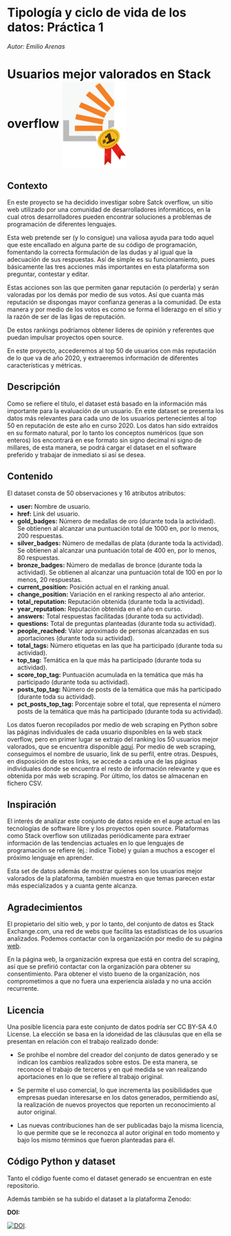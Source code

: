 <div class="fluid-row" id="header">
<h1 class="title toc-ignore">Tipología y ciclo de vida de los datos: Práctica 1</h1>
<p class="author"><em>Autor: Emilio Arenas</em></p>
</div>

# Usuarios mejor valorados en Stack overflow <img align="center" width="150" height="200" src="image/Imagen1.png"> 

## Contexto

En este proyecto se ha decidido investigar sobre Satck overflow, un sitio web utilizado por una comunidad de desarrolladores informáticos, en la cual otros desarrolladores pueden encontrar soluciones a problemas de programación de diferentes lenguajes.

Esta web pretende ser (y lo consigue) una valiosa ayuda para todo aquel que este encallado en alguna parte de su código de programación, fomentando la correcta formulación de las dudas y al igual que la adecuación de sus respuestas. Así de simple es su funcionamiento, pues básicamente las tres acciones más importantes en esta plataforma son preguntar, contestar y editar.

Estas acciones son las que permiten ganar reputación (o perderla) y serán valoradas por los demás por medio de sus votos. Así que cuanta más reputación se dispongas mayor confianza generas a la comunidad. De esta manera y por medio de los votos es como se forma el liderazgo en el sitio y la razón de ser de las ligas de reputación.

De estos rankings podríamos obtener líderes de opinión y referentes que puedan impulsar proyectos open source.

En este proyecto, accederemos al top 50 de usuarios con más reputación de lo que va de año 2020, y extraeremos información de diferentes características y métricas.


## Descripción

Como se refiere el título, el dataset está basado en la información más importante para la evaluación de un usuario. En este dataset se presenta los datos más relevantes para cada uno de los usuarios pertenecientes al top 50 en reputación de este año en curso 2020. Los datos han sido extraídos en su formato natural, por lo tanto los conceptos numéricos (que son enteros) los encontrará en ese formato sin signo decimal ni signo de millares, de esta manera, se podrá cargar el dataset en el software preferido y trabajar de inmediato si así se desea.

## Contenido

El dataset consta de 50 observaciones y 16 atributos atributos:

- **user:** Nombre de usuario.
- **href:** Link del usuario.
- **gold_badges:** Número de medallas de oro (durante toda la actividad). Se obtienen al alcanzar una puntuación total de 1000 en, por lo menos, 200 respuestas.
- **silver_badges:** Número de medallas de plata (durante toda la actividad). Se obtienen al alcanzar una puntuación total de 400 en, por lo menos, 80 respuestas.
- **bronze_badges:** Número de medallas de bronce (durante toda la actividad). Se obtienen al alcanzar una puntuación total de 100 en por lo menos, 20 respuestas.
- **current_position:** Posición actual en el ranking anual.
- **change_position:** Variación en el ranking respecto al año anterior.
- **total_reputation:** Reputación obtenida (durante toda la actividad).
- **year_reputation:** Reputación obtenida en el año en curso.
- **answers:** Total respuestas facilitadas (durante toda su actividad).
- **questions:** Total de preguntas planteadas (durante toda su actividad).
- **people_reached:** Valor aproximado de personas alcanzadas en sus aportaciones (durante toda su actividad).
- **total_tags:** Número etiquetas en las que ha participado (durante toda su actividad).
- **top_tag:** Temática en la que más ha participado (durante toda su actividad).
- **score_top_tag:** Puntuación acumulada en la temática que más ha participado (durante toda su actividad).
- **posts_top_tag:** Número de posts de la temática que más ha participado (durante toda su actividad).
- **pct_posts_top_tag:** Porcentaje sobre el total, que representa el número posts de la temática que más ha participado (durante toda su actividad).

Los datos fueron recopilados por medio de web scraping en Python sobre las páginas individuales de cada usuario disponibles en la web stack overflow, pero en primer lugar se extrajo del ranking los 50 usuarios mejor valorados, que se encuentra disponible [aquí](https://stackexchange.com/leagues). Por medio de web scraping, conseguimos el nombre de usuario, link de su perfil, entre otras. Después, en disposición de estos links, se accede a cada una de las páginas individuales donde se encuentra el resto de información relevante y que es obtenida por más web scraping. Por último, los datos se almacenan en fichero CSV.


## Inspiración

El interés de analizar este conjunto de datos reside en el auge actual en las tecnologías de software libre y los proyectos open source. Plataformas como Stack overflow son utilizadas periódicamente para extraer información de las tendencias actuales en lo que lenguajes de programación se refiere (ej.: indice Tiobe) y guían a muchos a escoger el próximo lenguaje en aprender.

Esta set de datos además de mostrar quienes son los usuarios mejor valorados de la plataforma, también muestra en que temas parecen estar más especializados y a cuanta gente alcanza.


## Agradecimientos

El propietario del sitio web, y por lo tanto, del conjunto de datos es Stack Exchange.com, una red de webs que facilita las estadísticas de los usuarios analizados. Podemos contactar con la organización por medio de su página [web](https://stackoverflow.com/contact?referrer=https://stackoverflow.com/company/compensation/calculator).

En la página web, la organización expresa que está en contra del scraping, así que se prefirió contactar con la organización para obtener su consentimiento. Para obtener el visto bueno de la organización, nos comprometimos a que no fuera una experiencia aislada y no una acción recurrente.

## Licencia

Una posible licencia para este conjunto de datos podría ser  CC BY-SA 4.0 License. La elección se basa en la idoneidad de las cláusulas que en ella se presentan en relación con el trabajo realizado donde:

- Se prohíbe el nombre del creador del conjunto de datos generado y se indican los cambios realizados sobre estos. De esta manera, se reconoce el trabajo de terceros y en qué medida se van realizando aportaciones en lo que se refiere al trabajo original.

- Se permite el uso comercial, lo que incrementa las posibilidades que empresas puedan interesarse en los datos generados, permitiendo así, la realización de nuevos proyectos que reporten un reconocimiento al autor original.

- Las nuevas contribuciones han de ser publicadas bajo la misma licencia, lo que permite que se le reconozca al autor original en todo momento y bajo los mismo términos que fueron planteadas para él.

## Código Python y dataset

Tanto el código fuente como el dataset generado se encuentran en este repositorio. 

Además también se ha subido el dataset a la plataforma Zenodo:

**DOI:**

[![DOI](https://zenodo.org/badge/DOI/10.5281/zenodo.3743820.svg)](https://doi.org/10.5281/zenodo.3743820).
